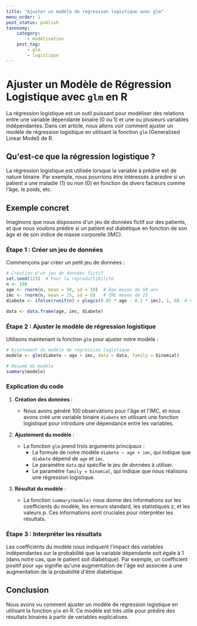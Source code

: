 ```yaml
---
title: "Ajuster un modèle de régression logistique avec glm"
menu_order: 1
post_status: publish
taxonomy:
    category:
        - modélisation
    post_tag:
        - glm
        - logistique
---
```


# Ajuster un Modèle de Régression Logistique avec `glm` en R

La régression logistique est un outil puissant pour modéliser des relations entre une variable dépendante binaire (0 ou 1) et une ou plusieurs variables indépendantes. Dans cet article, nous allons voir comment ajuster un modèle de régression logistique en utilisant la fonction `glm` (Generalized Linear Model) de R.

## Qu'est-ce que la régression logistique ?

La régression logistique est utilisée lorsque la variable à prédire est de nature binaire. Par exemple, nous pourrions être intéressés à prédire si un patient a une maladie (1) ou non (0) en fonction de divers facteurs comme l'âge, le poids, etc.

## Exemple concret

Imaginons que nous disposons d'un jeu de données fictif sur des patients, et que nous voulons prédire si un patient est diabétique en fonction de son âge et de son indice de masse corporelle (IMC).

### Étape 1 : Créer un jeu de données

Commençons par créer un petit jeu de données :

```R
# Création d'un jeu de données fictif
set.seed(123)  # Pour la reproductibilité
n <- 100
age <- rnorm(n, mean = 50, sd = 10)  # Âge moyen de 50 ans
imc <- rnorm(n, mean = 25, sd = 5)   # IMC moyen de 25
diabete <- ifelse(runif(n) < plogis(0.05 * age - 0.1 * imc), 1, 0)  # Variable binaire

data <- data.frame(age, imc, diabete)
```

### Étape 2 : Ajuster le modèle de régression logistique

Utilisons maintenant la fonction `glm` pour ajuster notre modèle :

```R
# Ajustement du modèle de régression logistique
modele <- glm(diabete ~ age + imc, data = data, family = binomial)

# Résumé du modèle
summary(modele)
```

### Explication du code

1. **Création des données** :
   - Nous avons généré 100 observations pour l'âge et l'IMC, et nous avons créé une variable binaire `diabete` en utilisant une fonction logistique pour introduire une dépendance entre les variables.

2. **Ajustement du modèle** :
   - La fonction `glm` prend trois arguments principaux :
     - La formule de notre modèle `diabete ~ age + imc`, qui indique que `diabete` dépend de `age` et `imc`.
     - Le paramètre `data` qui spécifie le jeu de données à utiliser.
     - Le paramètre `family = binomial`, qui indique que nous réalisons une régression logistique.

3. **Résultat du modèle** :
   - La fonction `summary(modele)` nous donne des informations sur les coefficients du modèle, les erreurs standard, les statistiques z, et les valeurs p. Ces informations sont cruciales pour interpréter les résultats.

### Étape 3 : Interpréter les résultats

Les coefficients du modèle nous indiquent l'impact des variables indépendantes sur la probabilité que la variable dépendante soit égale à 1 (dans notre cas, que le patient soit diabétique). Par exemple, un coefficient positif pour `age` signifie qu'une augmentation de l'âge est associée à une augmentation de la probabilité d'être diabétique.

## Conclusion

Nous avons vu comment ajuster un modèle de régression logistique en utilisant la fonction `glm` en R. Ce modèle est très utile pour prédire des résultats binaires à partir de variables explicatives.

